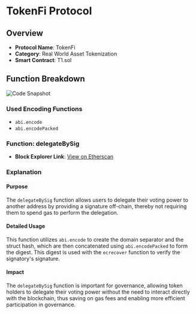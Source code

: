 # TokenFi Protocol

## Overview

- **Protocol Name**: TokenFi
- **Category**: Real World Asset Tokenization
- **Smart Contract**: T1.sol

## Function Breakdown
![Code Snapshot](path/to/code_snapshot.png)


### Used Encoding Functions

- `abi.encode`
- `abi.encodePacked`

### Function: delegateBySig

- **Block Explorer Link**: [View on Etherscan](https://etherscan.io/address/0x4507cef57c46789ef8d1a19ea45f4216bae2b528#code)

### Explanation

#### Purpose

The `delegateBySig` function allows users to delegate their voting power to another address by providing a signature off-chain, thereby not requiring them to spend gas to perform the delegation.

#### Detailed Usage

This function utilizes `abi.encode` to create the domain separator and the struct hash, which are then concatenated using `abi.encodePacked` to form the digest. This digest is used with the `ecrecover` function to verify the signatory's signature.

#### Impact

The `delegateBySig` function is important for governance, allowing token holders to delegate their voting power without the need to interact directly with the blockchain, thus saving on gas fees and enabling more efficient participation in governance.
